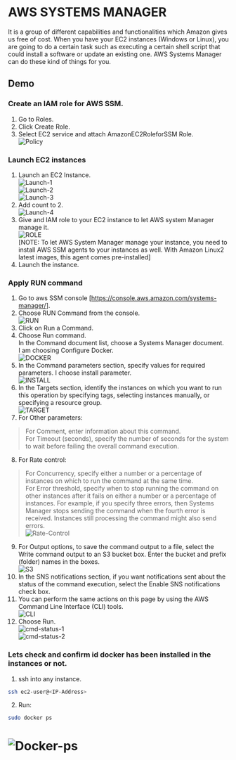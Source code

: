 # AWS SYSTEMS MANAGER  
It is a group of different capabilities and functionalities which Amazon gives us free of cost. When you have your EC2 instances (Windows or Linux), you are going to do a certain task such as executing a certain shell script that could install a software or update an existing one. AWS Systems Manager can do these kind of things for you. 
  
## Demo  
### Create an IAM role for AWS SSM.  
1. Go to Roles.  
2. Click Create Role.  
3. Select EC2 service and attach AmazonEC2RoleforSSM Role.  
![Policy](https://github.com/vidushi-bansal/AWS-Systems-Manager/blob/main/Policy.png)  
  
### Launch EC2 instances  
1. Launch an EC2 Instance.  
![Launch-1](https://github.com/vidushi-bansal/AWS-Systems-Manager/blob/main/1.png)  
![Launch-2](https://github.com/vidushi-bansal/AWS-Systems-Manager/blob/main/2.png)  
![Launch-3](https://github.com/vidushi-bansal/AWS-Systems-Manager/blob/main/3.png)  
2. Add count to 2.  
![Launch-4](https://github.com/vidushi-bansal/AWS-Systems-Manager/blob/main/4.png)  
3. Give and IAM role to your EC2 instance to let AWS system Manager manage it.  
![ROLE](https://github.com/vidushi-bansal/AWS-Systems-Manager/blob/main/Role.png)  
[NOTE: To let AWS System Manager manage your instance, you need to install AWS SSM agents to your instances as well. With Amazon Linux2 latest images, this agent comes pre-installed]  
4. Launch the instance.  
  
### Apply RUN command  
1. Go to aws SSM console [https://console.aws.amazon.com/systems-manager/].  
2. Choose RUN Command from the console.  
![RUN](https://github.com/vidushi-bansal/AWS-Systems-Manager/blob/main/RUN.png)  
3. Click on Run a Command.  
4. Choose Run command.  
   In the Command document list, choose a Systems Manager document.  
   I am choosing Configure Docker.  
![DOCKER](https://github.com/vidushi-bansal/AWS-Systems-Manager/blob/main/Docker.png)   
5. In the Command parameters section, specify values for required parameters. I choose install parameter.  
![INSTALL](https://github.com/vidushi-bansal/AWS-Systems-Manager/blob/main/Install.png)  
6. In the Targets section, identify the instances on which you want to run this operation by specifying tags, selecting instances manually, or specifying a resource group.  
![TARGET](https://github.com/vidushi-bansal/AWS-Systems-Manager/blob/main/Target.png)  
7. For Other parameters:  
> For Comment, enter information about this command.  
> For Timeout (seconds), specify the number of seconds for the system to wait before failing the overall command execution.  
8. For Rate control:  
> For Concurrency, specify either a number or a percentage of instances on which to run the command at the same time.  
> For Error threshold, specify when to stop running the command on other instances after it fails on either a number or a percentage of instances. For example, if you specify three errors, then Systems Manager stops sending the command when the fourth error is received. Instances still processing the command might also send errors.  
![Rate-Control](https://github.com/vidushi-bansal/AWS-Systems-Manager/blob/main/Rate-control.png)  
9. For Output options, to save the command output to a file, select the Write command output to an S3 bucket box. Enter the bucket and prefix (folder) names in the boxes.  
![S3](https://github.com/vidushi-bansal/AWS-Systems-Manager/blob/main/S3.png)  
10. In the SNS notifications section, if you want notifications sent about the status of the command execution, select the Enable SNS notifications check box.  
11. You can perform the same actions on this page by using the AWS Command Line Interface (CLI) tools.  
![CLI](https://github.com/vidushi-bansal/AWS-Systems-Manager/blob/main/CLI.png)  
11. Choose Run.  
![cmd-status-1](https://github.com/vidushi-bansal/AWS-Systems-Manager/blob/main/cmd-status-1.png)  
![cmd-status-2](https://github.com/vidushi-bansal/AWS-Systems-Manager/blob/main/cmd-status-2.png)  
  
### Lets check and confirm id docker has been installed in the instances or not.  
  
1. ssh into any instance.  
```bash
ssh ec2-user@<IP-Address>  
```
2. Run:   
```bash
sudo docker ps  
```
![Docker-ps](https://github.com/vidushi-bansal/AWS-Systems-Manager/blob/main/docker-ps.png)  
==========================================================================